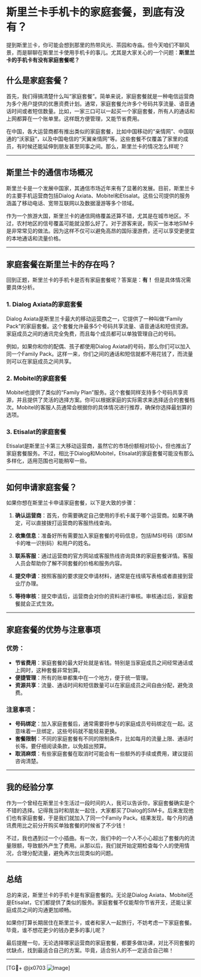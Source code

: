 # 斯里兰卡手机卡的家庭套餐，到底有没有？

提到斯里兰卡，你可能会想到那里的热带风光、茶园和寺庙。但今天咱们不聊风景，而是聊聊在斯里兰卡使用手机卡的事儿。尤其是大家关心的一个问题：**斯里兰卡的手机卡有没有家庭套餐呢？**

## 什么是家庭套餐？

首先，我们得搞清楚什么叫“家庭套餐”。简单来说，家庭套餐就是一种电信运营商为多个用户提供的优惠资费计划。通常，家庭套餐允许多个号码共享流量、语音通话时间或者短信数量。比如，一家三口可以一起买一个家庭套餐，所有人的通话和上网都算在一个账单里。这样既方便管理，又能节省费用。

在中国，各大运营商都有推出类似的家庭套餐，比如中国移动的“亲情网”、中国联通的“沃家庭”，以及中国电信的“天翼亲情网”等。这些套餐不仅覆盖了家里的成员，有时候还能延伸到朋友甚至同事之间。那么，斯里兰卡的情况怎么样呢？

---

## 斯里兰卡的通信市场概况

斯里兰卡是一个发展中国家，其通信市场近年来有了显著的发展。目前，斯里兰卡的主要手机运营商包括Dialog Axiata、Mobitel和Etisalat。这些公司提供的服务涵盖了移动电话、宽带互联网以及数据漫游等多个领域。

作为一个旅游大国，斯里兰卡的通信网络覆盖还算不错，尤其是在城市地区。不过，农村地区的信号覆盖可能就没那么好了。对于游客来说，购买一张本地SIM卡是非常常见的做法。因为这样不仅可以避免高昂的国际漫游费，还可以享受更便宜的本地通话和流量价格。

---

## 家庭套餐在斯里兰卡的存在吗？

回到正题，斯里兰卡的手机卡是否有家庭套餐呢？答案是：**有！** 但是具体情况需要具体分析。

### 1. **Dialog Axiata的家庭套餐**
Dialog Axiata是斯里兰卡最大的移动运营商之一，它提供了一种叫做“Family Pack”的家庭套餐。这个套餐允许最多5个号码共享流量、语音通话和短信资源。家庭成员之间的通讯完全免费，而且每个成员都可以单独管理自己的号码。

例如，如果你和你的配偶、孩子都使用Dialog Axiata的号码，那么你们可以加入同一个Family Pack。这样一来，你们之间的通话和短信就都不用花钱了，而流量则可以在家庭成员之间共享。

### 2. **Mobitel的家庭套餐**
Mobitel也提供了类似的“Family Plan”服务。这个套餐同样支持多个号码共享资源，并且提供了灵活的选择方案。你可以根据家庭的实际需求来选择适合的套餐档次。Mobitel的客服人员通常会根据你的具体情况进行推荐，确保你选择最划算的选项。

### 3. **Etisalat的家庭套餐**
Etisalat是斯里兰卡第三大移动运营商，虽然它的市场份额相对较小，但也推出了家庭套餐服务。不过，相比于Dialog和Mobitel，Etisalat的家庭套餐可能没有那么多样化，适用范围也可能稍窄一些。

---

## 如何申请家庭套餐？

如果你想在斯里兰卡申请家庭套餐，以下是大致的步骤：

1. **确认运营商**：首先，你需要确定自己使用的手机卡属于哪个运营商。如果不确定，可以直接拨打运营商的客服热线查询。
   
2. **收集信息**：准备好所有需要加入家庭套餐的号码信息，包括IMSI号码（即SIM卡的唯一识别码）和用户的姓名。

3. **联系客服**：通过运营商的官方网站或客服热线咨询具体的家庭套餐详情。客服人员会帮助你了解不同套餐的价格和服务内容。

4. **提交申请**：按照客服的要求提交申请材料，通常是在线填写表格或者直接到营业厅办理。

5. **等待审核**：提交申请后，运营商会对你的资料进行审核。审核通过后，家庭套餐就会正式生效。

---

## 家庭套餐的优势与注意事项

### 优势：
- **节省费用**：家庭套餐的最大好处就是省钱。特别是当家庭成员之间经常通话或上网时，这种套餐非常划算。
- **便捷管理**：所有的账单都集中在一个地方，便于统一管理。
- **资源共享**：流量、通话时间和短信数量可以在家庭成员之间自由分配，避免浪费。

### 注意事项：
- **号码绑定**：加入家庭套餐后，通常需要将参与的家庭成员号码绑定在一起。这意味着一旦绑定，这些号码就不能轻易更换。
- **套餐限制**：不同的家庭套餐有不同的限制条件，比如每月的流量上限、通话时长等。要仔细阅读条款，以免超出预算。
- **取消麻烦**：有些家庭套餐在取消时可能会有一些额外的手续或费用，建议提前咨询清楚。

---

## 我的经验分享

作为一个曾经在斯里兰卡生活过一段时间的人，我可以告诉你，家庭套餐确实是个不错的选择。记得我当时和朋友一起住，大家都买了Dialog的SIM卡。后来发现他们也有家庭套餐，于是我们就加入了同一个Family Pack。结果发现，每个月的通讯费用比之前分开购买单独套餐的时候省了不少钱！

不过，我也遇到过一个小插曲。有一次，我们中的一个人不小心超出了套餐内的流量限额，导致额外产生了费用。从那以后，我们就开始定期检查每个人的使用情况，合理分配流量，避免再次出现类似的问题。

---

## 总结

总的来说，斯里兰卡的手机卡是有家庭套餐的。无论是Dialog Axiata、Mobitel还是Etisalat，它们都提供了类似的服务。家庭套餐不仅能帮你节省开支，还能让家庭成员之间的沟通更加顺畅。

如果你打算长期居住在斯里兰卡，或者和家人一起旅行，不妨考虑一下家庭套餐。毕竟，谁不想花更少的钱办更多的事儿呢？

最后提醒一句，无论选择哪家运营商的家庭套餐，都要多做功课，对比不同套餐的优缺点，找到最适合自己的方案。毕竟，适合别人的不一定适合自己嘛！

---

[TG💪+ @jx0703 ![Image](https://github.com/user-attachments/assets/dbca1d08-cadb-493c-b0ec-ad6f7a83f270)]